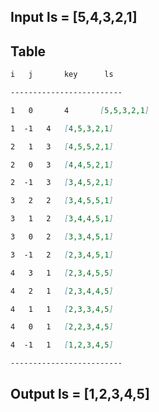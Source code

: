 ## Input ls = [5,4,3,2,1]

## Table

```markdown
i	j		key 	 ls		

-------------------------

1   0   	4  		[5,5,3,2,1]

1  -1   4  	[4,5,3,2,1]

2   1   3  	[4,5,5,2,1]

2   0   3  	[4,4,5,2,1]

2  -1   3  	[3,4,5,2,1]

3   2   2  	[3,4,5,5,1]

3   1   2  	[3,4,4,5,1]

3   0   2  	[3,3,4,5,1]

3  -1   2  	[2,3,4,5,1]

4   3   1  	[2,3,4,5,5]

4   2   1  	[2,3,4,4,5]

4   1   1  	[2,3,3,4,5]

4   0   1  	[2,2,3,4,5]

4  -1   1  	[1,2,3,4,5]

-------------------------
```

## Output ls = [1,2,3,4,5]